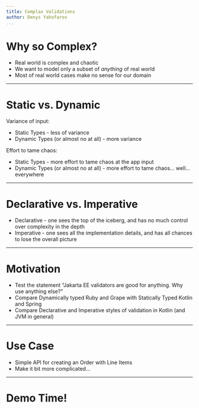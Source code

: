 ```yaml
---
title: Complax Validations
author: Denys Yahofarov
...
```


# Why so Complex?

* Real world is complex and chaotic
* We want to model only a subset of _anything_ of real world
* Most of real world cases make no sense for our domain

---

# Static vs. Dynamic

Variance of input:

* Static Types - less of variance
* Dynamic Types (or almost no at all) - more variance

Effort to tame chaos:

* Static Types - more effort to tame chaos at the app input
* Dynamic Types (or almost no at all) - more effort to tame chaos… well… everywhere

---

# Declarative vs. Imperative

* Declarative - one sees the top of the iceberg, and has no much control over complexity in the depth
* Imperative - one sees all the implementation details, and has all chances to lose the overall picture

---

# Motivation

* Test the statement “Jakarta EE validators are good for anything. Why use anything else?”
* Compare Dynamically typed Ruby and Grape with Statically Typed Kotlin and Spring
* Compare Declarative and Imperative styles of validation in Kotlin (and JVM in general)

---

# Use Case

* Simple API for creating an Order with Line Items
* Make it bit more complicated…

---

# Demo Time!
